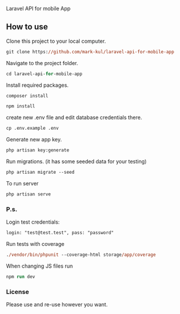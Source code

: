 Laravel API for mobile App

## How to use

Clone this project to your local computer.

```ps
git clone https://github.com/mark-kul/laravel-api-for-mobile-app
```

Navigate to the project folder.

```ps
cd laravel-api-for-mobile-app
```

Install required packages.

```ps
composer install
```

```ps
npm install
```

create new .env file and edit database credentials there.

```ps
cp .env.example .env
```

Generate new app key.

```ps
php artisan key:generate
```

Run migrations. (it has some seeded data for your testing)

```ps
php artisan migrate --seed
```

To run server 

```ps
php artisan serve
```

### P.s.

Login test credentials:
```ps
login: "test@test.test", pass: "password"
```

Run tests with coverage
```ps
./vendor/bin/phpunit --coverage-html storage/app/coverage
```

When changing JS files run
```ps
npm run dev
```
### License
Please use and re-use however you want.

